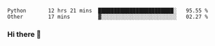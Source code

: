 <!--START_SECTION:waka-->

```text
Python       12 hrs 21 mins  ████████████████████████░   95.55 %
Other        17 mins         ▓░░░░░░░░░░░░░░░░░░░░░░░░   02.27 %
```

<!--END_SECTION:waka-->

### Hi there 👋

<!--
**DnC275/DnC275** is a ✨ _special_ ✨ repository because its `README.md` (this file) appears on your GitHub profile.

Here are some ideas to get you started:

- 🔭 I’m currently working on ...
- 🌱 I’m currently learning ...
- 👯 I’m looking to collaborate on ...
- 🤔 I’m looking for help with ...
- 💬 Ask me about ...
- 📫 How to reach me: ...
- 😄 Pronouns: ...
- ⚡ Fun fact: ...
-->
